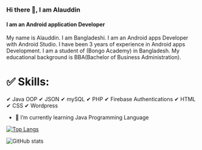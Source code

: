 ### Hi there 👋, I am Alauddin
#### I am an Android application Developer

My name is Alauddin. I am Bangladeshi. I am an Android apps Developer with Android Studio. I have been 3 years of experience in Android apps Development. I am a student of (Bongo Academy) in Bangladesh. My educational background is BBA(Bachelor of Business Administration).

✅ Skills: 
======================================
✔ Java OOP
✔ JSON
✔ mySQL
✔ PHP
✔ Firebase Authentications
✔ HTML
✔ CSS
✔ Wordpress

- 🌱 I’m currently learning Java Programming Language 



[![Top Langs](https://github-readme-stats.vercel.app/api/top-langs/?username=webalauddin)](https://github.com/anuraghazra/github-readme-stats)

![GitHub stats](https://github-readme-stats.vercel.app/api?username=webalauddin&show_icons=true)  

